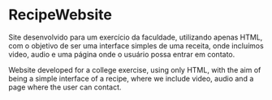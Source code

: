 # RecipeWebsite
Site desenvolvido para um exercício da faculdade, utilizando apenas HTML, com o objetivo de ser uma interface simples de uma receita, onde incluímos video, audio e uma página onde o usuário possa entrar em contato.

Website developed for a college exercise, using only HTML, with the aim of being a simple interface of a recipe, where we include video, audio and a page where the user can contact.

